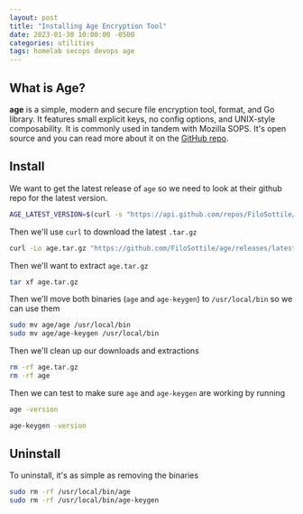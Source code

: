 ```yaml
---
layout: post
title: "Installing Age Encryption Tool"
date: 2023-01-30 10:00:00 -0500
categories: utilities
tags: homelab secops devops age
---
```


## What is Age?

**age** is a simple, modern and secure file encryption tool, format, and Go library. It features small explicit keys, no config options, and UNIX-style composability.  It is commonly used in tandem with Mozilla SOPS.  It's open source and you can read more about it on the [GitHub repo](https://github.com/FiloSottile/age).

## Install

We want to get the latest release of `age` so we need to look at their github repo for the latest version.

```bash
AGE_LATEST_VERSION=$(curl -s "https://api.github.com/repos/FiloSottile/age/releases/latest" | grep -Po '"tag_name": "v\K[0-9.]+')

```

Then we'll use `curl` to download the latest `.tar.gz`

```bash
curl -Lo age.tar.gz "https://github.com/FiloSottile/age/releases/latest/download/age-v${AGE_LATEST_VERSION}-linux-amd64.tar.gz"

```

Then we'll want to extract `age.tar.gz`

```bash
tar xf age.tar.gz
```

Then we'll move both binaries (`age` and `age-keygen`) to `/usr/local/bin` so we can use them

```bash
sudo mv age/age /usr/local/bin
sudo mv age/age-keygen /usr/local/bin
```

Then we'll clean up our downloads and extractions

```bash
rm -rf age.tar.gz
rm -rf age
```

Then we can test to make sure `age` and `age-keygen` are working by running

```bash
age -version
```

```bash
age-keygen -version
```

## Uninstall

To uninstall, it's as simple as removing the binaries

```bash
sudo rm -rf /usr/local/bin/age
sudo rm -rf /usr/local/bin/age-keygen
```
